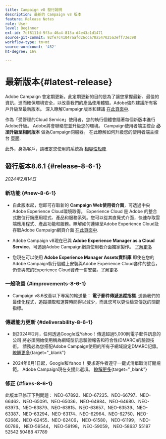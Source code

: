 ```yaml
---
title: Campaign v8 發行說明
description: 最新的 Campaign v8 版本
feature: Release Notes
role: User
level: Beginner
exl-id: 7cf8111d-9f3a-46a4-813a-d4e43a1d1471
source-git-commit: 92fe7c41047aafd26cca70a547025a3eff73e398
workflow-type: tm+mt
source-wordcount: '452'
ht-degree: 16%

---
```


# 最新版本{#latest-release}

Adobe Campaign 會定期更新。此定期更新的目的是為了讓您掌握最新、最佳的資訊，進而確保環境安全，以改善我們的產品使用體驗。Adobe強烈建議所有客戶升級至最新版本。 深入瞭解Campaign版本和建議 [在此頁面中](upgrades.md).

作為「受管理的Cloud Service」使用者，您的執行個體會隨著每個新版本進行Adobe升級。 Adobe將會聯絡您並升級您的環境。 Campaign使用者端主控台 **必須升級至相同版本** 做為Campaign伺服器。 在此瞭解如何升級您的使用者端主控台 [頁面](../start/connect.md#upgrade-ac-console).

此外，身為客戶，請確定您使用的系統為 [相容性矩陣](compatibility-matrix.md).


## 發行版本8.6.1 {#release-8-6-1}

_2024年2月14日_


### 新功能 {#new-8-6-1}

* 自此版本起，您即可存取新的 **Campaign Web使用者介面**，可透過中央Adobe Experience Cloud環境取得。 Experience Cloud 是 Adobe 的整合式數位行銷應用程式、產品和服務系列。您可以從其直覺式介面，快速存取雲端應用程式、產品功能和服務。瞭解如何連線至Adobe Experience Cloud及存取Adobe Campaign網頁介面 [在此頁面中](campaign-ui.md#ac-web-ui).


* Adobe Campaign v8現在已與 **Adobe Experience Manager as a Cloud Service**，可透過Adobe Campaign網頁使用者介面獨家製作。 [了解更多](../connect/ac-aem.md)

* 您現在可以使用 **Adobe Experience Manager Assets資料庫** 即使在您的Adobe Campaign執行個體上安裝與Adobe Experience Cloud套件的整合，仍會與您的Experience Cloud資產一併安裝。[了解更多](../connect/ac-aem.md#assets-library)

### 一般改善 {#improvements-8-6-1}

* Campaign v8.6改善以下專案的輸送量： **電子郵件傳遞追蹤指標**. 透過我們的最佳化程式，追蹤擷取和運算時間得以減少，而且您可以更快檢查傳送的關鍵指標。


### 傳遞能力更新 {#deliverability-8-6-1}

* 到2024年2月，任何透過Google或Yahoo！傳送超過5,000則電子郵件訊息的公司 將必須開始使用稱為網域型訊息驗證報告和符合性(DMARC)的驗證技術。 請務必為您搭配Adobe Campaign使用的所有子網域設定DMARC記錄。 [瞭解更多](https://experienceleague.adobe.com/docs/deliverability-learn/deliverability-best-practice-guide/additional-resources/technotes/implement-dmarc.html?lang=zh-Hant){target="_blank"}

* 2024年6月1日起，Google和Yahoo！ 要求寄件者遵守一鍵式清單取消訂閱規範。 Adobe Campaign現在支援此選項。 [瞭解更多](https://experienceleague.adobe.com/docs/deliverability-learn/deliverability-best-practice-guide/additional-resources/campaign/acc-technical-recommendations.html#one-click-list-unsubscribe){target="_blank"}


### 修正 {#fixes-8-6-1}

此版本已修正下列問題： NEO-67892、NEO-67235、NEO-66797、NEO-66462、NEO-65091、NEO-65036、NEO-64984、NEO-64680、NEO-63973、NEO-63879、NEO-63815、NEO-63657、NEO-63539、NEO-63387、NEO-63294、NEO-63174、NEO-62964、NEO-62750、NEO-62686、NEO-62455、NEO-62406， NEO-61580， NEO-61199， NEO-60786， NEO-59544， NEO-59198， NEO-59059， NEO-58637 55197 52542 50488 47789